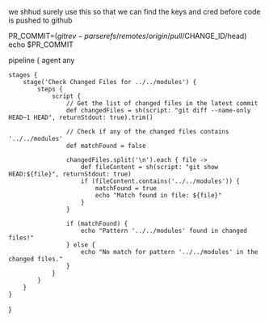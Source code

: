 
we shhud surely use this so that we can find the keys and cred  before code is pushed to github

PR_COMMIT=$(git rev-parse refs/remotes/origin/pull/$CHANGE_ID/head)
echo $PR_COMMIT


pipeline {
    agent any

    stages {
        stage('Check Changed Files for ../../modules') {
            steps {
                script {
                    // Get the list of changed files in the latest commit
                    def changedFiles = sh(script: "git diff --name-only HEAD~1 HEAD", returnStdout: true).trim()

                    // Check if any of the changed files contains '../../modules'
                    def matchFound = false

                    changedFiles.split('\n').each { file ->
                        def fileContent = sh(script: "git show HEAD:${file}", returnStdout: true)
                        if (fileContent.contains('../../modules')) {
                            matchFound = true
                            echo "Match found in file: ${file}"
                        }
                    }

                    if (matchFound) {
                        echo "Pattern '../../modules' found in changed files!"
                    } else {
                        echo "No match for pattern '../../modules' in the changed files."
                    }
                }
            }
        }
    }
}
